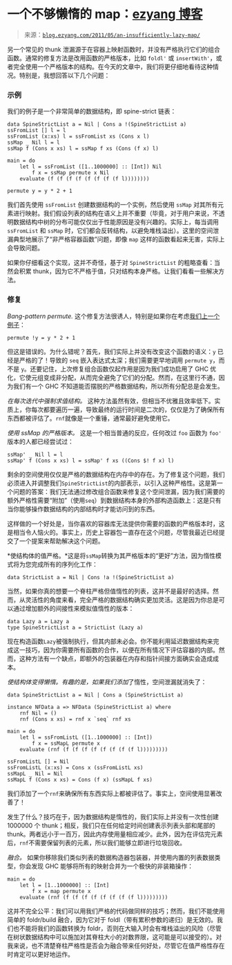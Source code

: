 <!--yml

分类：未分类

日期：2024-07-01 18:17:46

-->

# 一个不够懒惰的 map：[ezyang 博客](http://blog.ezyang.com/2011/05/an-insufficiently-lazy-map/)

> 来源：[`blog.ezyang.com/2011/05/an-insufficiently-lazy-map/`](http://blog.ezyang.com/2011/05/an-insufficiently-lazy-map/)

另一个常见的 thunk 泄漏源于在容器上映射函数时，并没有严格执行它们的组合函数。通常的修复方法是改用函数的严格版本，比如 `foldl'` 或 `insertWith'`，或者完全使用一个严格版本的结构。在今天的文章中，我们将更仔细地看待这种情况。特别是，我想回答以下几个问题：

### 示例

我们的例子是一个非常简单的数据结构，即 spine-strict 链表：

```
data SpineStrictList a = Nil | Cons a !(SpineStrictList a)
ssFromList [] l = l
ssFromList (x:xs) l = ssFromList xs (Cons x l)
ssMap _ Nil l = l
ssMap f (Cons x xs) l = ssMap f xs (Cons (f x) l)

main = do
    let l = ssFromList ([1..1000000] :: [Int]) Nil
        f x = ssMap permute x Nil
    evaluate (f (f (f (f (f (f (f (f l))))))))

permute y = y * 2 + 1

```

我们首先使用 `ssFromList` 创建数据结构的一个实例，然后使用 `ssMap` 对其所有元素进行映射。我们假设列表的结构在语义上并不重要（毕竟，对于用户来说，不透明数据结构中树的分布可能仅仅出于性能原因是没有兴趣的。实际上，每当调用 `ssFromList` 和 `ssMap` 时，它们都会反转结构，以避免堆栈溢出）。这里的空间泄漏典型地展示了“非严格容器函数”问题，即像 `map` 这样的函数看起来无害，实际上会导致问题。

如果你仔细看这个实现，这并不奇怪，基于对 `SpineStrictList` 的粗略查看：当然会积累 thunk，因为它不严格于值，只对结构本身严格。让我们看看一些解决方法。

### 修复

*Bang-pattern permute.* 这个修复方法很诱人，特别是如果你在考虑[我们上一个例子](http://blog.ezyang.com/2011/05/anatomy-of-a-thunk-leak/)：

```
permute !y = y * 2 + 1

```

但这是错误的。为什么错呢？首先，我们实际上并没有改变这个函数的语义：`y` 已经是严格的了！导致的 `seq` 嵌入表达式太深；我们需要更早地调用 `permute y`，而不是 `y`。还要记住，上次修复组合函数仅起作用是因为我们成功启用了 GHC 优化，它使元组变成非分配，从而完全避免了它们的分配。然而，在这里行不通，因为我们有一个 GHC 不知道能否摆脱的严格数据结构，所以所有分配总是会发生。

*在每次迭代中强制求值结构。* 这种方法虽然有效，但相当不优雅且效率低下。实质上，你每次都要遍历一遍，导致最终的运行时间是二次的，仅仅是为了确保所有东西都被评估了。`rnf`就像是一个重锤，通常最好避免使用它。

*使用 ssMap 的严格版本。* 这是一个相当普通的反应，任何改过 `foo` 函数为 `foo'` 版本的人都已经尝试过：

```
ssMap' _ Nil l = l
ssMap' f (Cons x xs) l = ssMap' f xs ((Cons $! f x) l)

```

剩余的空间使用仅仅是严格的数据结构在内存中的存在。为了修复这个问题，我们必须进入并调整我们`SpineStrictList`的内部表示，以引入这种严格性。这是第一个问题的答案：我们无法通过修改组合函数来修复这个空间泄漏，因为我们需要的额外严格性需要“附加”（使用`seq`）到数据结构本身的外部构造函数上：这是只有当你能够操作数据结构的内部结构时才能访问到的东西。

这样做的一个好处是，当你喜欢的容器库无法提供你需要的函数的严格版本时，这是相当令人恼火的。事实上，历史上容器包一直存在这个问题，尽管我最近已经提交了一个提案来帮助解决这个问题。

*使结构体的值严格。*这是将`ssMap`转换为其严格版本的“更好”方法，因为惰性模式将为您完成所有的序列化工作：

```
data StrictList a = Nil | Cons !a !(SpineStrictList a)

```

当然，如果你真的想要一个脊柱严格但值惰性的列表，这并不是最好的选择。然而，从灵活性的角度来看，完全严格的数据结构确实更加灵活。这是因为你总是可以通过增加额外的间接性来模拟值惰性的版本：

```
data Lazy a = Lazy a
type SpineStrictList a = StrictList (Lazy a)

```

现在构造函数`Lazy`被强制执行，但其内部未必会。你不能利用延迟数据结构来完成这一技巧，因为你需要所有函数的合作，以便在所有情况下评估容器的内部。然而，这种方法有一个缺点，即额外的包装器在内存和指针间接方面确实会造成成本。

*使结构体变得懒惰。*有趣的是，如果我们*添加*了惰性，空间泄漏就消失了：

```
data SpineStrictList a = Nil | Cons a (SpineStrictList a)

instance NFData a => NFData (SpineStrictList a) where
    rnf Nil = ()
    rnf (Cons x xs) = rnf x `seq` rnf xs

main = do
    let l = ssFromListL ([1..1000000] :: [Int])
        f x = ssMapL permute x
    evaluate (rnf (f (f (f (f (f (f (f (f l)))))))))

ssFromListL [] = Nil
ssFromListL (x:xs) = Cons x (ssFromListL xs)
ssMapL _ Nil = Nil
ssMapL f (Cons x xs) = Cons (f x) (ssMapL f xs)

```

我们添加了一个`rnf`来确保所有东西实际上都被评估了。事实上，空间使用显著改善了！

发生了什么？技巧在于，因为数据结构是惰性的，我们实际上并没有一次性创建 1000000 个 thunk；相反，我们只在任何给定时间创建表示列表头部和尾部的 thunk。两者远小于一百万，因此内存使用量相应减少。此外，因为在评估完元素后，`rnf`不需要保留列表的元素，所以我们能够立即进行垃圾回收。

*融合。* 如果你移除我们类似列表的数据构造器包装器，并使用内置的列表数据类型，你会发现 GHC 能够将所有的映射合并为一个极快的非装箱操作：

```
main = do
    let l = [1..1000000] :: [Int]
        f x = map permute x
    evaluate (rnf (f (f (f (f (f (f (f (f l)))))))))

```

这并不完全公平：我们可以用我们严格的代码做同样的技巧；然而，我们不能使用简单的 foldr/build 融合，因为它对于 foldl（带有累积参数的递归）是无效的。我们也不能将我们的函数转换为 foldr，否则在大输入时会有堆栈溢出的风险（尽管在树状数据结构中可以施加对其脊柱大小的对数界限，这可能是可以接受的）。对我来说，也不清楚脊柱严格性是否会为融合带来任何好处，尽管它在值严格性存在时肯定可以更好地运作。
